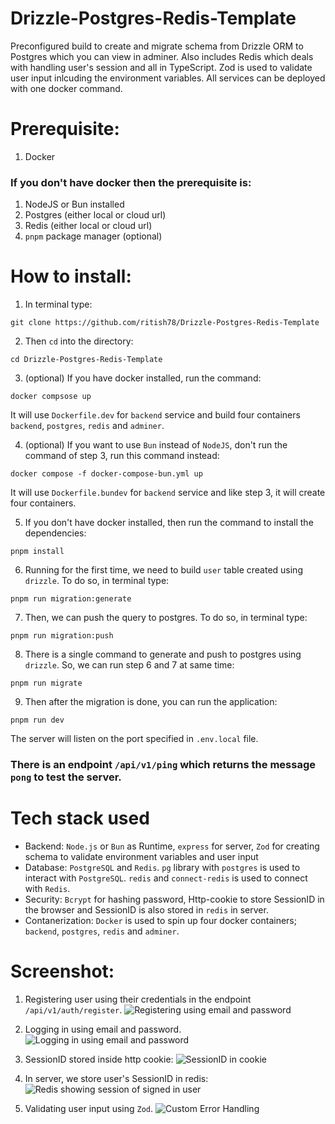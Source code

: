 # Drizzle-Postgres-Redis-Template

Preconfigured build to create and migrate schema from Drizzle ORM to Postgres which you can view in adminer. Also includes Redis which deals with handling user's session and all in TypeScript. Zod is used to validate user input inlcuding the environment variables. All services can be deployed with one docker command.

# Prerequisite:

1. Docker

### If you don't have docker then the prerequisite is:

1. NodeJS or Bun installed
2. Postgres (either local or cloud url)
3. Redis (either local or cloud url)
4. `pnpm` package manager (optional)

# How to install:

1. In terminal type:

```
git clone https://github.com/ritish78/Drizzle-Postgres-Redis-Template
```

2. Then `cd` into the directory:

```
cd Drizzle-Postgres-Redis-Template
```

3. (optional) If you have docker installed, run the command:

```
docker compsose up
```

It will use `Dockerfile.dev` for `backend` service and build four containers `backend`, `postgres`, `redis` and `adminer`.

4. (optional) If you want to use `Bun` instead of `NodeJS`, don't run the command of step 3, run this command instead:

```
docker compose -f docker-compose-bun.yml up
```

It will use `Dockerfile.bundev` for `backend` service and like step 3, it will create four containers.

5. If you don't have docker installed, then run the command to install the dependencies:

```
pnpm install
```

6. Running for the first time, we need to build `user` table created using `drizzle`. To do so, in terminal type:

```
pnpm run migration:generate
```

7. Then, we can push the query to postgres. To do so, in terminal type:

```
pnpm run migration:push
```

8. There is a single command to generate and push to postgres using `drizzle`. So, we can run step 6 and 7 at same time:

```
pnpm run migrate
```

9. Then after the migration is done, you can run the application:

```
pnpm run dev
```

The server will listen on the port specified in `.env.local` file.

### There is an endpoint `/api/v1/ping` which returns the message `pong` to test the server.

# Tech stack used

- Backend: `Node.js` or `Bun` as Runtime, `express` for server, `Zod` for creating schema to validate environment variables and user input
- Database: `PostgreSQL` and `Redis`. `pg` library with `postgres` is used to interact with `PostgreSQL`. `redis` and `connect-redis` is used to connect with `Redis`.
- Security: `Bcrypt` for hashing password, Http-cookie to store SessionID in the browser and SessionID is also stored in `redis` in server.
- Contanerization: `Docker` is used to spin up four docker containers; `backend`, `postgres`, `redis` and `adminer`.

# Screenshot:

1. Registering user using their credentials in the endpoint `/api/v1/auth/register`.
   ![Registering using email and password](https://github.com/ritish78/Drizzle-Postgres-Redis-Template/assets/36816476/0b721861-0fd4-4345-9fbc-0d486d98d65f)

2. Logging in using email and password.
   ![Logging in using email and password](https://github.com/ritish78/Drizzle-Postgres-Redis-Template/assets/36816476/e913b94b-218c-41a3-80f4-e411e2cbd8df)

3. SessionID stored inside http cookie:
   ![SessionID in cookie](https://github.com/ritish78/Drizzle-Postgres-Redis-Template/assets/36816476/52ed5b32-89b1-4824-94ed-57ebf2f24789)

4. In server, we store user's SessionID in redis:
   ![Redis showing session of signed in user](https://github.com/ritish78/Drizzle-Postgres-Redis-Template/assets/36816476/a2e3664e-b375-4da0-9dee-24d11d0a7258)

5. Validating user input using `Zod`.
   ![Custom Error Handling](https://github.com/ritish78/Drizzle-Postgres-Redis-Template/assets/36816476/3161b30c-fdc4-4f27-95dc-a9d81b266ffb)
